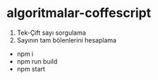 # algoritmalar-coffescript

1. Tek-Çift sayı sorgulama
2. Sayının tam bölenlerini hesaplama

- npm i
- npm run build
- npm start